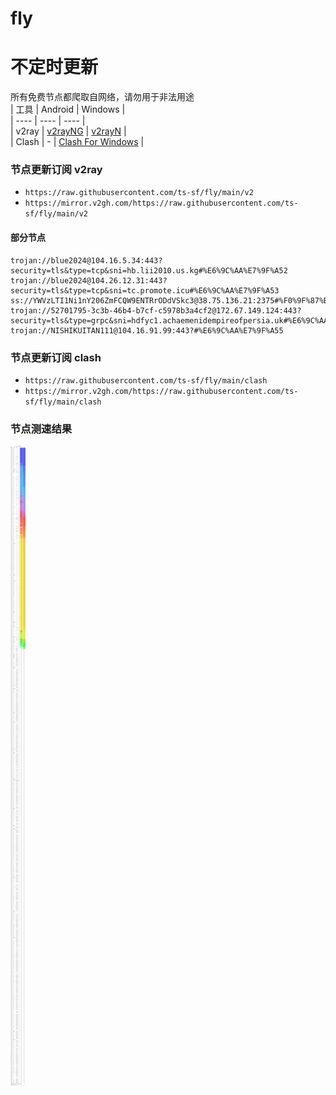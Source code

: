 # fly
# 不定时更新
所有免费节点都爬取自网络，请勿用于非法用途  
|  工具  | Android  | Windows  |  
|  ----  | ----   | ----  |  
| v2ray  | [v2rayNG](https://github.com/2dust/v2rayNG/releases) | [v2rayN](https://github.com/2dust/v2rayN/releases) |  
| Clash  | - | [Clash For Windows](https://github.com/2dust/clashN/releases) | 
  
### 节点更新订阅  v2ray
- `https://raw.githubusercontent.com/ts-sf/fly/main/v2`  
- `https://mirror.v2gh.com/https://raw.githubusercontent.com/ts-sf/fly/main/v2`  

#### 部分节点  
``` 
trojan://blue2024@104.16.5.34:443?security=tls&type=tcp&sni=hb.lii2010.us.kg#%E6%9C%AA%E7%9F%A52
trojan://blue2024@104.26.12.31:443?security=tls&type=tcp&sni=tc.promote.icu#%E6%9C%AA%E7%9F%A53
ss://YWVzLTI1Ni1nY206ZmFCQW9ENTRrODdVSkc3@38.75.136.21:2375#%F0%9F%87%BA%F0%9F%87%B8US%E7%BE%8E%E5%9B%BD
trojan://52701795-3c3b-46b4-b7cf-c5978b3a4cf2@172.67.149.124:443?security=tls&type=grpc&sni=hdfyc1.achaemenidempireofpersia.uk#%E6%9C%AA%E7%9F%A54
trojan://NISHIKUITAN111@104.16.91.99:443?#%E6%9C%AA%E7%9F%A55
```
### 节点更新订阅  clash
- `https://raw.githubusercontent.com/ts-sf/fly/main/clash`  
- `https://mirror.v2gh.com/https://raw.githubusercontent.com/ts-sf/fly/main/clash`  

### 节点测速结果
![image](traffic.png)
